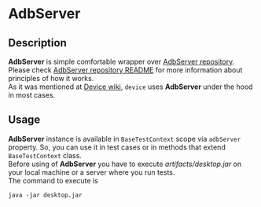 # AdbServer

## Description
**AdbServer** is simple comfortable wrapper over [AdbServer repository](https://github.com/KasperskyLab/AdbServer). Please check [AdbServer repository README](https://github.com/KasperskyLab/AdbServer/blob/master/README.md) for more information about principles of how it works.<br>
As it was mentioned at [Device wiki](https://github.com/KasperskyLab/Kaspresso/blob/master/wiki/03.%20Device.md), ```device``` uses **AdbServer** under the hood in most cases. <br>

## Usage
**AdbServer** instance is available in ```BaseTestContext``` scope via ```adbServer``` property. So, you can use it in test cases or in methods that extend ```BaseTestContext``` class. <br>
Before using of **AdbServer** you have to execute *artifacts/desktop.jar* on your local machine or a server where you run tests. <br>
The command to execute is
```
java -jar desktop.jar
```